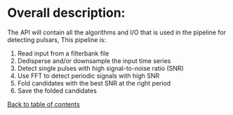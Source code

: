 # Overall description:
The API will contain all the algorithms and I/O that is used in the pipeline for detecting pulsars, This pipeline is:
1. Read input from a filterbank file 
2. Dedisperse and/or downsample the input time series
3. Detect single pulses with high signal-to-noise ratio (SNR)
4. Use FFT to detect periodic signals with high SNR
5. Fold candidates with the best SNR at the right period
6. Save the folded candidates

[Back to table of contents](../readme.md)